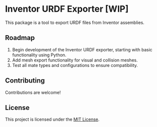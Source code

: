 # Inventor URDF Exporter [WIP]

This package is a tool to export URDF files from Inventor assemblies.
## Roadmap
1. Begin development of the Inventor URDF exporter, starting with basic functionality using Python.
2. Add mesh export functionality for visual and collision meshes.
3. Test all mate types and configurations to ensure compatibility.

## Contributing

Contributions are welcome!

## License

This project is licensed under the [MIT License](./LICENSE).